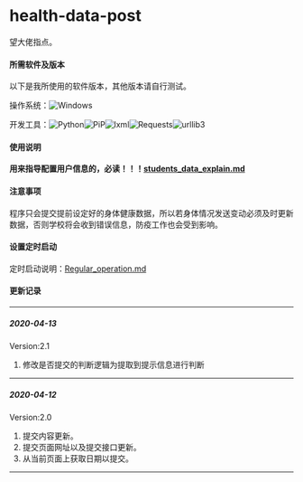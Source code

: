 # health-data-post
望大佬指点。

#### 所需软件及版本

以下是我所使用的软件版本，其他版本请自行测试。

操作系统：![Windows](https://img.shields.io/badge/Windows10-1909-Deepskyblue.svg)

开发工具：![Python](https://img.shields.io/badge/Python-3.8.2-blue.svg)![PiP](https://img.shields.io/badge/pip-20.0.2-5e7c85.svg)![lxml](https://img.shields.io/badge/lxml-4.5.0-Lime.svg)![Requests](https://img.shields.io/badge/requests-2.23.0-yellowgreen.svg)![urllib3](https://img.shields.io/badge/urllib3-1.25.8-Tomato.svg)

#### 使用说明
**用来指导配置用户信息的，必读！！！[students_data_explain.md](./students_data_explain.md)**

#### 注意事项

程序只会提交提前设定好的身体健康数据，所以若身体情况发送变动必须及时更新数据，否则学校将会收到错误信息，防疫工作也会受到影响。

#### 设置定时启动

定时启动说明：[Regular_operation.md](./Regular_operation.md)

#### 更新记录

---
##### 2020-04-13 

Version:2.1

1. 修改是否提交的判断逻辑为提取到提示信息进行判断

---
##### 2020-04-12 
Version:2.0
1. 提交内容更新。
2. 提交页面网址以及提交接口更新。
3. 从当前页面上获取日期以提交。

---
